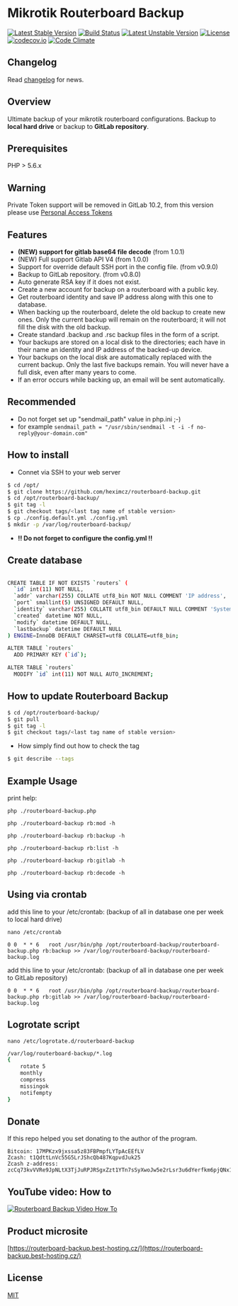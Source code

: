 # Mikrotik Routerboard Backup

[![Latest Stable Version](https://poser.pugx.org/routerboard-backup/routerboard-backup/v/stable)](https://github.com/heximcz/routerboard-backup/releases)
[![Build Status](https://travis-ci.org/heximcz/routerboard-backup.svg?branch=master)](https://travis-ci.org/heximcz/routerboard-backup)
[![Latest Unstable Version](https://poser.pugx.org/routerboard-backup/routerboard-backup/v/unstable)](https://github.com/heximcz/routerboard-backup)
[![License](https://poser.pugx.org/routerboard-backup/routerboard-backup/license)](https://github.com/heximcz/routerboard-backup/blob/master/LICENSE.md)
[![codecov.io](https://codecov.io/github/heximcz/routerboard-backup/coverage.svg?branch=master)](https://codecov.io/github/heximcz/routerboard-backup?branch=master)
[![Code Climate](https://codeclimate.com/github/heximcz/routerboard-backup/badges/gpa.svg)](https://codeclimate.com/github/heximcz/routerboard-backup)

## Changelog

Read [changelog](https://github.com/heximcz/routerboard-backup/blob/master/CHANGELOG.md) for news.

## Overview

Ultimate backup of your mikrotik routerboard configurations.
Backup to **local hard drive** or backup to **GitLab repository**.

## Prerequisites

PHP > 5.6.x

## Warning

Private Token support will be removed in GitLab 10.2, from this version please use [Personal Access Tokens](https://docs.gitlab.com/ce/user/profile/personal_access_tokens.html)

## Features

* **(NEW) support for gitlab base64 file decode** (from 1.0.1)
* (NEW) Full support Gitlab API V4 (from 1.0.0)
* Support for override default SSH port in the config file. (from v0.9.0)
* Backup to GitLab repository. (from v0.8.0)
* Auto generate RSA key if it does not exist.
* Create a new account for backup on a routerboard with a public key.
* Get routerboard identity and save IP address along with this one to database.
* When backing up the routerboard, delete the old backup  to create new ones. Only the current backup will remain on the routerboard; it will not fill the disk with the old backup.
* Create standard .backup and .rsc backup files in the form of a script.
* Your backups are stored on a local disk to the directories; each have in their name an identity and IP address of the backed-up device.
* Your backups on the local disk are automatically replaced with the current backup. Only the last five backups remain. You will never have a full disk, even after many years to come.
* If an error occurs while backing up, an email will be sent automatically.

## Recommended
* Do not forget set up "sendmail_path" value in php.ini ;-)
* for example ```sendmail_path = "/usr/sbin/sendmail -t -i -f no-reply@your-domain.com"```

## How to install

 - Connet via SSH to your web server

```sh
$ cd /opt/
$ git clone https://github.com/heximcz/routerboard-backup.git
$ cd /opt/routerboard-backup/
$ git tag -l
$ git checkout tags/<last tag name of stable version>
$ cp ./config.default.yml ./config.yml
$ mkdir -p /var/log/routerboard-backup/
```
 -  **!! Do not forget to configure the config.yml !!**

## Create database

```sh

CREATE TABLE IF NOT EXISTS `routers` (
  `id` int(11) NOT NULL,
  `addr` varchar(255) COLLATE utf8_bin NOT NULL COMMENT 'IP address',
  `port` smallint(5) UNSIGNED DEFAULT NULL,
  `identity` varchar(255) COLLATE utf8_bin DEFAULT NULL COMMENT 'System identity',
  `created` datetime NOT NULL,
  `modify` datetime DEFAULT NULL,
  `lastbackup` datetime DEFAULT NULL
) ENGINE=InnoDB DEFAULT CHARSET=utf8 COLLATE=utf8_bin;

ALTER TABLE `routers`
  ADD PRIMARY KEY (`id`);

ALTER TABLE `routers`
  MODIFY `id` int(11) NOT NULL AUTO_INCREMENT;

```

## How to update Routerboard Backup

```sh
$ cd /opt/routerboard-backup/
$ git pull
$ git tag -l
$ git checkout tags/<last tag name of stable version>
 ```
 - How simply find out how to check the tag

```sh
$ git describe --tags
```

## Example Usage

print help:

```php ./routerboard-backup.php```

```php ./routerboard-backup rb:mod -h```

```php ./routerboard-backup rb:backup -h```

```php ./routerboard-backup rb:list -h```

```php ./routerboard-backup rb:gitlab -h```

```php ./routerboard-backup rb:decode -h```


## Using via crontab

add this line to your /etc/crontab: (backup of all in database one per week to local hard drive)

```nano /etc/crontab```

```0 0  * * 6   root /usr/bin/php /opt/routerboard-backup/routerboard-backup.php rb:backup >> /var/log/routerboard-backup/routerboard-backup.log```

add this line to your /etc/crontab: (backup of all in database one per week to GitLab repository)

```0 0  * * 6   root /usr/bin/php /opt/routerboard-backup/routerboard-backup.php rb:gitlab >> /var/log/routerboard-backup/routerboard-backup.log```


## Logrotate script

```nano /etc/logrotate.d/routerboard-backup```


```sh
/var/log/routerboard-backup/*.log
{
	rotate 5
	monthly
	compress
	missingok
	notifempty
}
```

## Donate
If this repo helped you set donating to the author of the program.
```
Bitcoin: 17MPKzx9jxssa5z83FBPmpfLYTpAcEEfLV
Zcash: t1QdttLnVc55G5LrJShcQb487KqpvdJuk25
Zcash z-address: zcCq73kvVVRe9JpNLtX3TjJuRPJRSgxZzt1YTn7sSyXwoJw5e2rLsr3u6dYerfkm6pjQNx1QsQowh62NHcQkNepdntWTivw
```

## YouTube video: How to

[![Routerboard Backup Video How To](http://img.youtube.com/vi/-bOup-f3Eeo/0.jpg)](https://www.youtube.com/watch?v=-bOup-f3Eeo)

## Product microsite

[https://routerboard-backup.best-hosting.cz/](https://routerboard-backup.best-hosting.cz/)

## License

[MIT](https://github.com/heximcz/routerboard-backup/blob/master/LICENSE.md)
